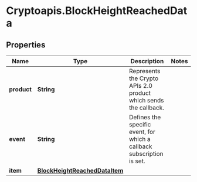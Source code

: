 # Cryptoapis.BlockHeightReachedData

## Properties

Name | Type | Description | Notes
------------ | ------------- | ------------- | -------------
**product** | **String** | Represents the Crypto APIs 2.0 product which sends the callback. | 
**event** | **String** | Defines the specific event, for which a callback subscription is set. | 
**item** | [**BlockHeightReachedDataItem**](BlockHeightReachedDataItem.md) |  | 


